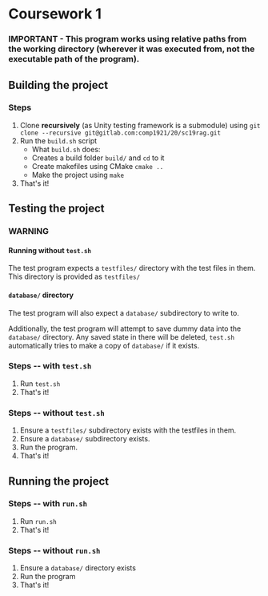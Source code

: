 # Coursework 1
### IMPORTANT - This program works using relative paths from the working directory (wherever it was executed from, not the executable path of the program). 
## Building the project
### Steps 
 1. Clone **recursively** (as Unity testing framework is a submodule) using `git clone --recursive git@gitlab.com:comp1921/20/sc19rag.git`
 2. Run the `build.sh` script
	 - What `build.sh` does:
	 - Creates a build folder `build/` and `cd` to it
	 - Create makefiles using CMake `cmake ..`
	 - Make the project using `make`
 3. That's it!

## Testing the project
### WARNING 
#### Running without `test.sh`
The test program expects a `testfiles/` directory with the test files in them. This directory is provided as `testfiles/`
#### `database/`  directory
The test program will also expect a `database/` subdirectory to write to.

Additionally, the test program will attempt to save dummy data into the `database/` directory. Any saved state in there will be deleted, `test.sh` automatically tries to make a copy of `database/` if it exists. 

### Steps -- with `test.sh`
1. Run `test.sh`
2. That's it!
### Steps -- without `test.sh`
1. Ensure a `testfiles/` subdirectory exists with the testfiles in them.
2. Ensure a `database/` subdirectory exists.
3. Run the program.
4. That's it!

## Running the project
### Steps -- with `run.sh`
1. Run `run.sh`
2. That's it!
### Steps -- without `run.sh`
1. Ensure a `database/` directory exists 
2. Run the program
3. That's it! 
